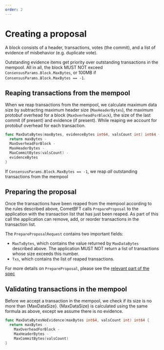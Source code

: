```yaml
---
order: 2
---
```

# Creating a proposal

A block consists of a header, transactions, votes (the commit),
and a list of evidence of misbehavior (e.g. duplicate vote).

Outstanding evidence items get priority over outstanding transactions in the mempool.
All in all, the block MUST NOT exceed  `ConsensusParams.Block.MaxBytes`,
or 100MB if `ConsensusParams.Block.MaxBytes == -1`.

## Reaping transactions from the mempool

When we reap transactions from the mempool, we calculate maximum data
size by subtracting maximum header size (`MaxHeaderBytes`), the maximum
protobuf overhead for a block (`MaxOverheadForBlock`), the size of
the last commit (if present) and evidence (if present). While reaping
we account for protobuf overhead for each transaction.

```go
func MaxDataBytes(maxBytes, evidenceBytes int64, valsCount int) int64 {
  return maxBytes -
  MaxOverheadForBlock -
  MaxHeaderBytes -
  MaxCommitBytes(valsCount) -
  evidenceBytes
}
```

If `ConsensusParams.Block.MaxBytes == -1`, we reap *all* outstanding transactions from the mempool

## Preparing the proposal

Once the transactions have been reaped from the mempool according to the rules described above,
CometBFT calls `PrepareProposal` to the application with the transaction list that has just been reaped.
As part of this call the application can remove, add, or reorder transactions in the transaction list.

The `PrepareProposalRequest` contains two important fields:

* `MaxTxBytes`, which contains the value returned by `MaxDataBytes` described above.
  The application MUST NOT return a list of transactions whose size exceeds this number.
* `Txs`, which contains the list of reaped transactions.

For more details on `PrepareProposal`, please see the
[relevant part of the spec](../abci/abci%2B%2B_methods.md#prepareproposal)

## Validating transactions in the mempool

Before we accept a transaction in the mempool, we check if its size is no more
than {MaxDataSize}. {MaxDataSize} is calculated using the same formula as
above, except we assume there is no evidence.

```go
func MaxDataBytesNoEvidence(maxBytes int64, valsCount int) int64 {
  return maxBytes -
    MaxOverheadForBlock -
    MaxHeaderBytes -
    MaxCommitBytes(valsCount)
}
```
